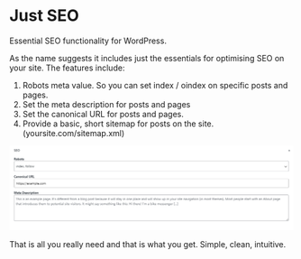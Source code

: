 
# Just SEO

Essential SEO functionality for WordPress.

As the name suggests it includes just the essentials for optimising SEO on your site. The features include:

1. Robots meta value. So you can set index / oindex on specific posts and pages.
2. Set the meta description for posts and pages
3. Set the canonical URL for posts and pages.
4. Provide a basic, short sitemap for posts on the site. (yoursite.com/sitemap.xml)

![Just SEO widget](screenshot-1.png)

That is all you really need and that is what you get. Simple, clean, intuitive.
